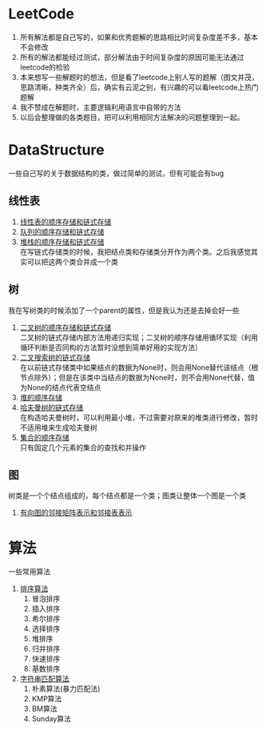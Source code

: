 # LeetCode
1. 所有解法都是自己写的，如果和优秀题解的思路相比时间复杂度差不多，基本不会修改
2. 所有的解法都能经过测试，部分解法由于时间复杂度的原因可能无法通过leetcode的检验
3. 本来想写一些解题时的想法，但是看了leetcode上别人写的题解（图文并茂，思路清晰，种类齐全）后，确实有云泥之别，有兴趣的可以看leetcode上热门题解
4. 我不赞成在解题时，主要逻辑利用语言中自带的方法
5. 以后会整理做的各类题目，把可以利用相同方法解决的问题整理到一起。
# DataStructure
一些自己写的关于数据结构的类，做过简单的测试，但有可能会有bug
## 线性表
1. [线性表的顺序存储和链式存储](DataStructure/LinearList.py)
2. [队列的顺序存储和链式存储](DataStructure/QueueClass.py)
3. [堆栈的顺序存储和链式存储](DataStructure/StackClass.py)  
在写链式存储类的时候，我把结点类和存储类分开作为两个类。之后我感觉其实可以把这两个类合并成一个类

## 树
我在写树类的时候添加了一个parent的属性，但是我认为还是去掉会好一些
1. [二叉树的顺序存储和链式存储](DataStructure/TreeClass.py)  
二叉树的链式存储内部方法用递归实现；二叉树的顺序存储用循环实现（利用循环判断是否同构的方法暂时没想到简单好用的实现方法）
2. [二叉搜索树的链式存储](DataStructure/BinarySearchTreeClass.py)  
在以前链式存储类中如果结点的数据为None时，则会用None替代该结点（根节点除外）；但是在该类中当结点的数据为None时，则不会用None代替，值为None的结点代表空结点  
3. [堆的顺序存储](DataStructure/HeapClass.py)
4. [哈夫曼树的链式存储](DataStructure/HuffmanTreeClass.py)  
在构造哈夫曼树时，可以利用最小堆，不过需要对原来的堆类进行修改，暂时不适用堆来生成哈夫曼树
5. [集合的顺序存储](DataStructure/SetClass.py)  
只有固定几个元素的集合的查找和并操作

## 图
树类是一个个结点组成的，每个结点都是一个类；图类让整体一个图是一个类
1. [有向图的邻接矩阵表示和邻接表表示](DataStructure/GraphClass.py)

# 算法
一些常用算法
1. [排序算法](Algorithms/SortAlgorithms.py)
    1. 冒泡排序
    2. 插入排序 
    3. 希尔排序
    4. 选择排序
    5. 堆排序
    6. 归并排序
    7. 快速排序
    8. 基数排序  
2. [字符串匹配算法](Algorithms/StringMatch.py)
    1. 朴素算法(暴力匹配法)
    2. KMP算法
    3. BM算法
    4. Sunday算法

